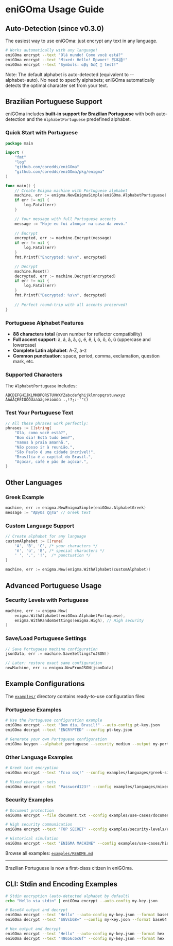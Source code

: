 # eniGOma Usage Guide

## Auto-Detection (since v0.3.0)

The easiest way to use eniGOma: just encrypt any text in any language.

```bash
# Works automatically with any language!
eniGOma encrypt --text "Olá mundo! Como você está?"
eniGOma encrypt --text "Mixed: Hello! Привет! 日本語!"
eniGOma encrypt --text "Symbols: αβγ δεζ 🙂 test!"
```

Note: The default alphabet is auto-detected (equivalent to --alphabet=auto). No need to specify alphabets; eniGOma automatically detects the optimal character set from your text.

## Brazilian Portuguese Support

eniGOma includes **built-in support for Brazilian Portuguese** with both auto-detection and the `AlphabetPortuguese` predefined alphabet.

### Quick Start with Portuguese

```go
package main

import (
    "fmt"
    "log"
    "github.com/coredds/eniGOma"
    "github.com/coredds/eniGOma/pkg/enigma"
)

func main() {
    // Create Enigma machine with Portuguese alphabet
    machine, err := enigma.NewEnigmaSimple(eniGOma.AlphabetPortuguese)
    if err != nil {
        log.Fatal(err)
    }

    // Your message with full Portuguese accents
    message := "Hoje eu fui almoçar na casa da vovó."
    
    // Encrypt
    encrypted, err := machine.Encrypt(message)
    if err != nil {
        log.Fatal(err)
    }
    fmt.Printf("Encrypted: %s\n", encrypted)

    // Decrypt
    machine.Reset()
    decrypted, err := machine.Decrypt(encrypted)
    if err != nil {
        log.Fatal(err)
    }
    fmt.Printf("Decrypted: %s\n", decrypted)
    
    // Perfect round-trip with all accents preserved!
}
```

### Portuguese Alphabet Features

- **88 characters total** (even number for reflector compatibility)
- **Full accent support**: à, á, â, ã, ç, é, ê, í, ó, ô, õ, ú (uppercase and lowercase)
- **Complete Latin alphabet**: A-Z, a-z
- **Common punctuation**: space, period, comma, exclamation, question mark, etc.

### Supported Characters

The `AlphabetPortuguese` includes:

```
ABCDEFGHIJKLMNOPQRSTUVWXYZabcdefghijklmnopqrstuvwxyz
ÀÁÂÃÇÉÊÍÓÔÕÚàáâãçéêíóôõú .,!?;:-'"()
```

### Test Your Portuguese Text

```go
// All these phrases work perfectly:
phrases := []string{
    "Olá, como você está?",
    "Bom dia! Está tudo bem?", 
    "Vamos à praia amanhã.",
    "Não posso ir à reunião.",
    "São Paulo é uma cidade incrível!",
    "Brasília é a capital do Brasil.",
    "Açúcar, café e pão de açúcar.",
}
```

## Other Languages

### Greek Example
```go
machine, err := enigma.NewEnigmaSimple(eniGOma.AlphabetGreek)
message := "Αβγδε ζητα" // Greek text
```

### Custom Language Support
```go
// Create alphabet for any language
customAlphabet := []rune{
    'A', 'B', 'C', /* your characters */
    'ñ', 'ü', 'ß', /* special characters */
    ' ', '.', '!',  /* punctuation */
}

machine, err := enigma.New(enigma.WithAlphabet(customAlphabet))
```

## Advanced Portuguese Usage

### Security Levels with Portuguese
```go
machine, err := enigma.New(
    enigma.WithAlphabet(eniGOma.AlphabetPortuguese),
    enigma.WithRandomSettings(enigma.High), // High security
)
```

### Save/Load Portuguese Settings
```go
// Save Portuguese machine configuration
jsonData, err := machine.SaveSettingsToJSON()

// Later: restore exact same configuration
newMachine, err := enigma.NewFromJSON(jsonData)
```

## Example Configurations

The [`examples/`](./examples/) directory contains ready-to-use configuration files:

### Portuguese Examples
```bash
# Use the Portuguese configuration example
eniGOma encrypt --text "Bom dia, Brasil!" --auto-config pt-key.json
eniGOma decrypt --text "ENCRYPTED" --config pt-key.json

# Generate your own Portuguese configuration
eniGOma keygen --alphabet portuguese --security medium --output my-portuguese.json
```

### Other Language Examples
```bash
# Greek text encryption
eniGOma encrypt --text "Γεια σας!" --config examples/languages/greek-simple.json

# Mixed character sets
eniGOma encrypt --text "Password123!" --config examples/languages/mixed-alphabet-extreme.json
```

### Security Examples
```bash
# Document protection
eniGOma encrypt --file document.txt --config examples/use-cases/document-protection.json

# High security communication
eniGOma encrypt --text "TOP SECRET" --config examples/security-levels/extreme-key.json

# Historical simulation
eniGOma encrypt --text "ENIGMA MACHINE" --config examples/use-cases/historical-simulation.json
```

Browse all examples: [`examples/README.md`](./examples/README.md)

---

Brazilian Portuguese is now a first-class citizen in eniGOma.

## CLI: Stdin and Encoding Examples

```bash
# Stdin encryption (auto-detected alphabet by default)
echo "Hello via stdin" | eniGOma encrypt --auto-config my-key.json

# Base64 output and decrypt
eniGOma encrypt --text "Hello" --auto-config my-key.json --format base64
eniGOma decrypt --text "SGVsbG8=" --config my-key.json --format base64

# Hex output and decrypt
eniGOma encrypt --text "Hello" --auto-config my-key.json --format hex
eniGOma decrypt --text "48656c6c6f" --config my-key.json --format hex
```